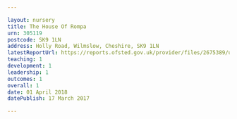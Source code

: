 ```yaml
---

layout: nursery
title: The House Of Rompa
urn: 305119
postcode: SK9 1LN
address: Holly Road, Wilmslow, Cheshire, SK9 1LN
latestReportUrl: https://reports.ofsted.gov.uk/provider/files/2675389/urn/305119.pdf
teaching: 1
development: 1
leadership: 1
outcomes: 1
overall: 1
date: 01 April 2018 
datePublish: 17 March 2017

---
```

